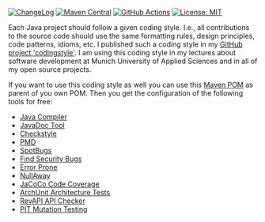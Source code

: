 [![ChangeLog](https://img.shields.io/github/release/uhafner/codingstyle-pom.svg?label=changelog)](https://github.com/uhafner/codingstyle-pom/releases/latest)
[![Maven Central](https://maven-badges.herokuapp.com/maven-central/edu.hm.hafner/codingstyle-pom/badge.svg)](https://maven-badges.herokuapp.com/maven-central/edu.hm.hafner/codingstyle-pom)
[![GitHub Actions](https://github.com/uhafner/codingstyle-pom/workflows/GitHub%20CI/badge.svg?branch=master)](https://github.com/uhafner/codingstyle-pom/actions)
[![License: MIT](https://img.shields.io/badge/license-MIT-yellow.svg)](https://opensource.org/licenses/MIT)

Each Java project should follow a given coding style. I.e., all contributions to the source code should use the same 
formatting rules, design principles, code patterns, idioms, etc. I published such a coding style in my 
[GitHub project 'codingstyle'](https://github.com/uhafner/codingstyle). I am using this coding style in my lectures about 
software development at Munich University of Applied Sciences and in all of my open source projects.  

If you want to use this coding style as well you can use this [Maven POM](pom.xml) as parent of you own POM. Then you
get the configuration of the following tools for free:
- [Java Compiler](https://openjdk.java.net/groups/compiler/)
- [JavaDoc Tool](https://www.oracle.com/technetwork/java/javase/documentation/javadoc-137458.html)
- [Checkstyle](https://checkstyle.org)
- [PMD](https://pmd.github.io/)
- [SpotBugs](https://spotbugs.github.io)
- [Find Security Bugs](https://find-sec-bugs.github.io)
- [Error Prone](https://errorprone.info)
- [NullAway](https://github.com/uber/NullAway)
- [JaCoCo Code Coverage](https://www.jacoco.org/jacoco/index.html)
- [ArchUnit Architecture Tests](https://www.archunit.org) 
- [RevAPI API Checker](https://revapi.org)
- [PIT Mutation Testing](https://pitest.org)


